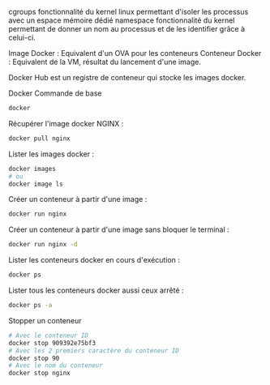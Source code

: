 cgroups fonctionnalité du kernel linux permettant d'isoler les processus avec un espace mémoire dédié
namespace fonctionnalité du kernel permettant de donner un nom au processus et de les identifier grâce à celui-ci.

Image Docker : Equivalent d'un OVA pour les conteneurs
Conteneur Docker : Equivalent de la VM, résultat du lancement d'une image.

Docker Hub est un registre de conteneur qui stocke les images docker.

Docker Commande de base
```bash
docker 
```

Récupérer l'image docker NGINX :
```bash
docker pull nginx
```

Lister les images docker :
```bash
docker images
# ou 
docker image ls
```

Créer un conteneur à partir d'une image :
```bash
docker run nginx
```

Créer un conteneur à partir d'une image sans bloquer le terminal :
```bash
docker run nginx -d
```

Lister les conteneurs docker en cours d'exécution :
```bash
docker ps
```

Lister tous les conteneurs docker aussi ceux arrêté :
```bash
docker ps -a
```

Stopper un conteneur
```bash
# Avec le conteneur ID
docker stop 909392e75bf3
# Avec les 2 premiers caractère du conteneur ID
docker stop 90
# Avec le nom du conteneur
docker stop nginx
```
